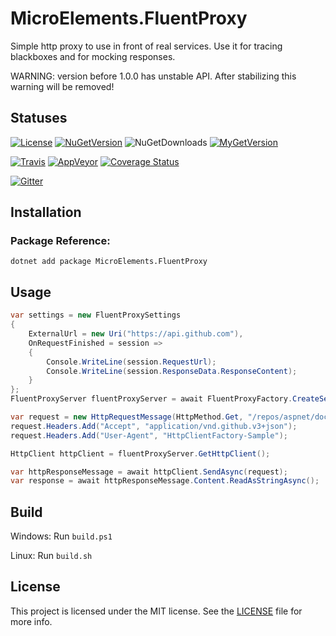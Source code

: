 # MicroElements.FluentProxy
Simple http proxy to use in front of real services. Use it for tracing blackboxes and for mocking responses.

WARNING: version before 1.0.0 has unstable API. After stabilizing this warning will be removed!

## Statuses
[![License](https://img.shields.io/github/license/micro-elements/MicroElements.FluentProxy.svg)](https://raw.githubusercontent.com/micro-elements/MicroElements.FluentProxy/master/LICENSE)
[![NuGetVersion](https://img.shields.io/nuget/v/MicroElements.FluentProxy.svg)](https://www.nuget.org/packages/MicroElements.FluentProxy)
![NuGetDownloads](https://img.shields.io/nuget/dt/MicroElements.FluentProxy.svg)
[![MyGetVersion](https://img.shields.io/myget/micro-elements/v/MicroElements.FluentProxy.svg)](https://www.myget.org/feed/micro-elements/package/nuget/MicroElements.FluentProxy)

[![Travis](https://img.shields.io/travis/micro-elements/MicroElements.FluentProxy/master.svg?logo=travis)](https://travis-ci.org/micro-elements/MicroElements.FluentProxy)
[![AppVeyor](https://img.shields.io/appveyor/ci/micro-elements/microelements-fluentproxy.svg?logo=appveyor)](https://ci.appveyor.com/project/micro-elements/microelements-fluentproxy)
[![Coverage Status](https://img.shields.io/coveralls/micro-elements/MicroElements.FluentProxy.svg)](https://coveralls.io/r/micro-elements/MicroElements.FluentProxy)

[![Gitter](https://img.shields.io/gitter/room/micro-elements/MicroElements.FluentProxy.svg)](https://gitter.im/micro-elements/MicroElements.FluentProxy)

## Installation

### Package Reference:

```
dotnet add package MicroElements.FluentProxy
```

## Usage

```csharp
var settings = new FluentProxySettings
{
    ExternalUrl = new Uri("https://api.github.com"),
    OnRequestFinished = session =>
    {
        Console.WriteLine(session.RequestUrl);
        Console.WriteLine(session.ResponseData.ResponseContent);
    }
};
FluentProxyServer fluentProxyServer = await FluentProxyFactory.CreateServer(settings);

var request = new HttpRequestMessage(HttpMethod.Get, "/repos/aspnet/docs/branches");
request.Headers.Add("Accept", "application/vnd.github.v3+json");
request.Headers.Add("User-Agent", "HttpClientFactory-Sample");

HttpClient httpClient = fluentProxyServer.GetHttpClient();

var httpResponseMessage = await httpClient.SendAsync(request);
var response = await httpResponseMessage.Content.ReadAsStringAsync();
```

## Build
Windows: Run `build.ps1`

Linux: Run `build.sh`

## License
This project is licensed under the MIT license. See the [LICENSE] file for more info.


[LICENSE]: https://raw.githubusercontent.com/micro-elements/MicroElements.FluentProxy/master/LICENSE
